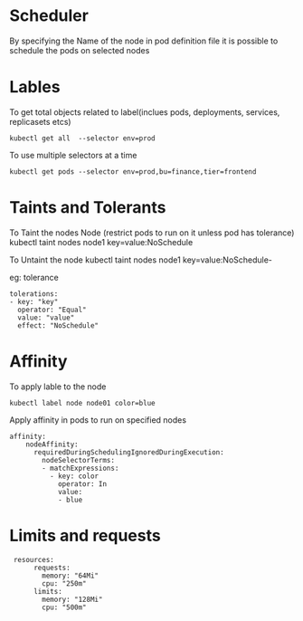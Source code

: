 # Scheduler

By specifying the Name of the node in pod definition file it is possible to schedule the pods on selected nodes



# Lables



To get total objects related to label(inclues pods, deployments, services, replicasets etcs)

`kubectl get all  --selector env=prod`

To use multiple selectors at a time

`kubectl get pods --selector env=prod,bu=finance,tier=frontend`


# Taints and Tolerants

To Taint the nodes Node (restrict pods to run on it unless pod has tolerance)
kubectl taint nodes node1 key=value:NoSchedule

To Untaint the node
kubectl taint nodes node1 key=value:NoSchedule-

eg: tolerance 

```
tolerations:
- key: "key"
  operator: "Equal"
  value: "value"
  effect: "NoSchedule"
```

# Affinity
To apply lable to the node

`kubectl label node node01 color=blue`

Apply affinity in pods to run on specified nodes

```
affinity:
    nodeAffinity:
      requiredDuringSchedulingIgnoredDuringExecution:
        nodeSelectorTerms:
        - matchExpressions:
          - key: color
            operator: In
            value:
            - blue
```

# Limits and requests

```
 resources:
      requests:
        memory: "64Mi"
        cpu: "250m"
      limits:
        memory: "128Mi"
        cpu: "500m"
```